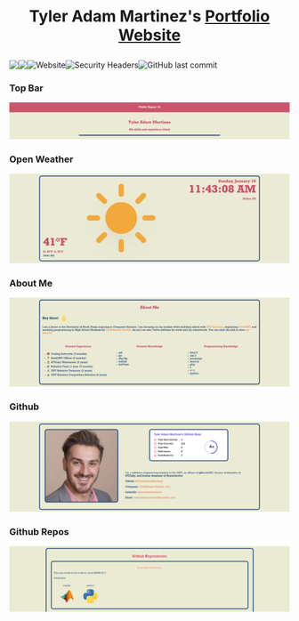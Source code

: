 # <p align="center">Tyler Adam Martinez's <a href="http://www.tyler.wiki">Portfolio Website</a>

<p align="center" style="display: flex;" >
<img src="https://visitor-badge.glitch.me/badge?page_id=tyleradammartinez.tyleradammartinez-website" />
<img src="https://img.shields.io/npm/l/express" />
<img alt="Website" src="https://img.shields.io/website?down_color=red&down_message=offline&up_color=limegreen&up_message=online&url=http%3A%2F%2Fwww.tyler.wiki">
<img alt="Security Headers" src="https://img.shields.io/security-headers?url=http%3A%2F%2Fwww.tyler.wiki">
<img alt="GitHub last commit" src="https://img.shields.io/github/last-commit/tyleradammartinez/tyleradammartinez-website">
</p>
  
### Top Bar
<img src="README-Assets/sections/Top-Bar.png" />

### Open Weather
<img src="README-Assets/sections/Open-Weather.png" />

### About Me
<img src="README-Assets/sections/About-Me.png" />

### Github
<img src="README-Assets/sections/Github.png" />
  
### Github Repos
<img src="README-Assets/sections/Github-Repos.png" />
